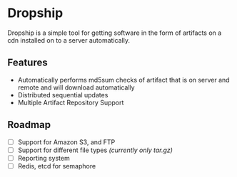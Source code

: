 # Dropship

Dropship is a simple tool for getting software in the form of artifacts on a cdn
installed on to a server automatically.

## Features

- Automatically performs md5sum checks of artifact that is on server and remote
and will download automatically
- Distributed sequential updates
- Multiple Artifact Repository Support

## Roadmap

- [ ] Support for Amazon S3, and FTP
- [ ] Support for different file types _(currently only tar.gz)_
- [ ] Reporting system
- [ ] Redis, etcd for semaphore

